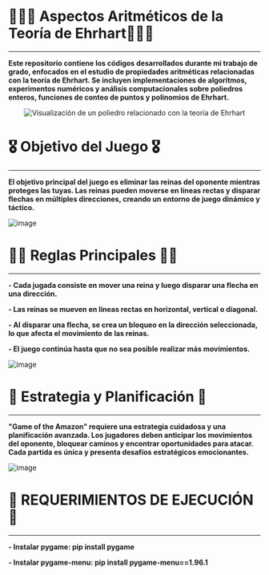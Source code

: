 # 👩‍💻🩻 Aspectos Aritméticos de la Teoría de Ehrhart🔐🧑‍💻
<span style="font-size: 24px;"></span>
_____________________________

**Este repositorio contiene los códigos desarrollados durante mi trabajo de grado, enfocados en el estudio de propiedades aritméticas relacionadas con la teoría de Ehrhart.
Se incluyen implementaciones de algoritmos, experimentos numéricos y análisis computacionales sobre poliedros enteros, funciones de conteo de puntos y polinomios de Ehrhart.**

<p align="center">
  <img src="https://nedbatchelder.com/pix/jenn-polytope.jpg" alt="Visualización de un poliedro relacionado con la teoría de Ehrhart">
</p>




# 🎖️ Objetivo del Juego 🎖️
<span style="font-size: 24px;"></span>
_____________________________
**El objetivo principal del juego es eliminar las reinas del oponente mientras proteges las tuyas. Las reinas pueden moverse en líneas rectas y disparar flechas en múltiples direcciones, creando un entorno de juego dinámico y táctico.**

![image](https://github.com/EsteArgen/PROYECTO-T.E.A/assets/101402836/d53c141f-d235-45d4-8d9f-2f8dd2ea2b6b)


# 👮‍♂️ Reglas Principales 👮‍♀️
<span style="font-size: 24px;"></span>
_____________________________

**- Cada jugada consiste en mover una reina y luego disparar una flecha en una dirección.**

**- Las reinas se mueven en líneas rectas en horizontal, vertical o diagonal.**

**- Al disparar una flecha, se crea un bloqueo en la dirección seleccionada, lo que afecta el movimiento de las reinas.**

**- El juego continúa hasta que no sea posible realizar más movimientos.**

![image](https://github.com/EsteArgen/PROYECTO-T.E.A/assets/101402836/7e808ab1-d721-4ea1-98ca-061b5146fb61)


# 🥷 Estrategia y Planificación 🥷
<span style="font-size: 24px;"></span>
_____________________________________
**"Game of the Amazon" requiere una estrategia cuidadosa y una planificación avanzada. Los jugadores deben anticipar los movimientos del oponente, bloquear caminos y encontrar oportunidades para atacar. Cada partida es única y presenta desafíos estratégicos emocionantes.**

![image](https://github.com/EsteArgen/PROYECTO-T.E.A/assets/101402836/a78e76e3-1b4a-4b6a-a39c-1aa2dfa4ae57)


# 🚨 REQUERIMIENTOS DE EJECUCIÓN 🚨
<span style="font-size: 24px;"></span>
____________________________________
**- Instalar pygame: pip install pygame**

**- Instalar pygame-menu: pip install pygame-menu==1.96.1**

